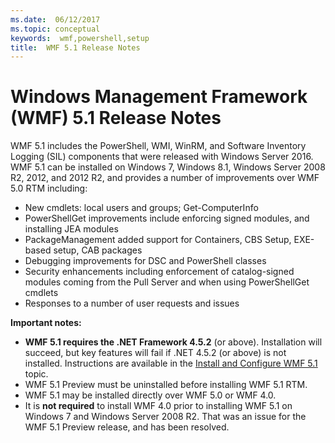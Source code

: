 ```yaml
---
ms.date:  06/12/2017
ms.topic: conceptual
keywords:  wmf,powershell,setup
title:  WMF 5.1 Release Notes
---
```


# Windows Management Framework (WMF) 5.1 Release Notes

WMF 5.1 includes the PowerShell, WMI, WinRM, and Software Inventory Logging (SIL) components that were released with Windows Server 2016.
WMF 5.1 can be installed on Windows 7, Windows 8.1, Windows Server 2008 R2, 2012, and 2012 R2, and provides a number of improvements over WMF 5.0 RTM including:

- New cmdlets: local users and groups; Get-ComputerInfo
- PowerShellGet improvements include enforcing signed modules, and installing JEA modules
- PackageManagement added support for Containers, CBS Setup, EXE-based setup, CAB packages
- Debugging improvements for DSC and PowerShell classes
- Security enhancements including enforcement of catalog-signed modules coming from the Pull Server and when using PowerShellGet cmdlets
- Responses to a number of user requests and issues

**Important notes:**

- **WMF 5.1 requires the .NET Framework 4.5.2** (or above). Installation will succeed, but key features will fail if .NET 4.5.2 (or above) is not installed. Instructions are available in the [Install and Configure WMF 5.1 ](https://msdn.microsoft.com/powershell/wmf/5.1/install-configure) topic.
- WMF 5.1 Preview must be uninstalled before installing WMF 5.1 RTM.
- WMF 5.1 may be installed directly over WMF 5.0 or WMF 4.0.
- It is __not required__ to install WMF 4.0 prior to installing WMF 5.1 on Windows 7 and Windows Server 2008 R2. That was an issue for the WMF 5.1 Preview release, and has been resolved.
